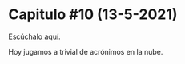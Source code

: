 # Capitulo #10 (13-5-2021)
[Escúchalo aquí](https://youtu.be/iiRcXjxoNzM).

Hoy jugamos a trivial de acrónimos en la nube.
